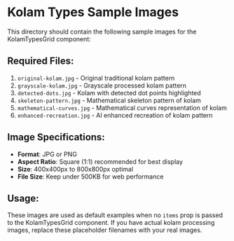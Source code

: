 # Kolam Types Sample Images

This directory should contain the following sample images for the KolamTypesGrid component:

## Required Files:
1. `original-kolam.jpg` - Original traditional kolam pattern
2. `grayscale-kolam.jpg` - Grayscale processed kolam pattern  
3. `detected-dots.jpg` - Kolam with detected dot points highlighted
4. `skeleton-pattern.jpg` - Mathematical skeleton pattern of kolam
5. `mathematical-curves.jpg` - Mathematical curves representation of kolam
6. `enhanced-recreation.jpg` - AI enhanced recreation of kolam pattern

## Image Specifications:
- **Format**: JPG or PNG
- **Aspect Ratio**: Square (1:1) recommended for best display
- **Size**: 400x400px to 800x800px optimal
- **File Size**: Keep under 500KB for web performance

## Usage:
These images are used as default examples when no `items` prop is passed to the KolamTypesGrid component. If you have actual kolam processing images, replace these placeholder filenames with your real images.